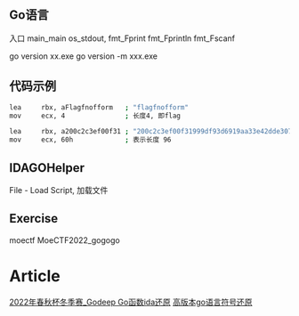 ## Go语言
入口 main_main
os_stdout, fmt_Fprint fmt_Fprintln fmt_Fscanf


go version xx.exe
go version -m xxx.exe
## 代码示例

```sh
lea     rbx, aFlagfnofform   ; "flagfnofform"
mov     ecx, 4               ; 长度4, 即flag

lea     rbx, a200c2c3ef00f31 ; "200c2c3ef00f31999df93d6919aa33e42dde307"...
mov     ecx, 60h             ; 表示长度 96
```
## IDAGOHelper
File - Load Script, 加载文件

## Exercise
moectf MoeCTF2022_gogogo

# Article

[2022年春秋杯冬季赛_Godeep Go函数ida还原](https://mp.weixin.qq.com/s/tQzJWaAyUT119lNIp_Az7g)
[高版本go语言符号还原](https://mp.weixin.qq.com/s/-0bwLPIAPzABAnjMGbN-6Q)
